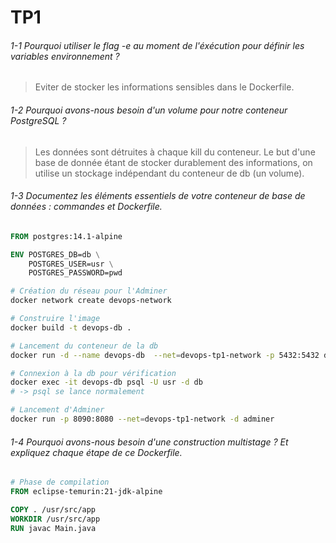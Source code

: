 # TP1
###### 1-1 Pourquoi utiliser le flag -e au moment de l'éxécution pour définir les variables environnement ?
> Eviter de stocker les informations sensibles dans le Dockerfile.
###### 1-2 Pourquoi avons-nous besoin d'un volume pour notre conteneur PostgreSQL ?
> Les données sont détruites à chaque kill du conteneur. Le but d'une base de donnée étant de stocker durablement des informations, on utilise un stockage indépendant du conteneur de db (un volume).
###### 1-3 Documentez les éléments essentiels de votre conteneur de base de données : commandes et Dockerfile.
```Dockerfile
FROM postgres:14.1-alpine

ENV POSTGRES_DB=db \
    POSTGRES_USER=usr \
    POSTGRES_PASSWORD=pwd
```
```bash
# Création du réseau pour l'Adminer
docker network create devops-network

# Construire l'image
docker build -t devops-db .

# Lancement du conteneur de la db
docker run -d --name devops-db  --net=devops-tp1-network -p 5432:5432 devops-db

# Connexion à la db pour vérification
docker exec -it devops-db psql -U usr -d db
# -> psql se lance normalement

# Lancement d'Adminer
docker run -p 8090:8080 --net=devops-tp1-network -d adminer
```
###### 1-4 Pourquoi avons-nous besoin d'une construction multistage ? Et expliquez chaque étape de ce Dockerfile.
```Dockerfile
# Phase de compilation
FROM eclipse-temurin:21-jdk-alpine

COPY . /usr/src/app
WORKDIR /usr/src/app
RUN javac Main.java

```